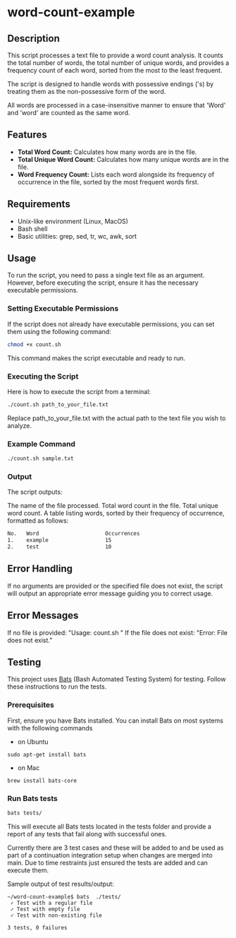 # word-count-example

## Description
This script processes a text file to provide a word count analysis. It counts the total number of words, the total number of unique words, and provides a frequency count of each word, sorted from the most to the least frequent. 

The script is designed to handle words with possessive endings ('s) by treating them as the non-possessive form of the word. 

All words are processed in a case-insensitive manner to ensure that 'Word' and 'word' are counted as the same word.

## Features
- **Total Word Count:** Calculates how many words are in the file.
- **Total Unique Word Count:** Calculates how many unique words are in the file.
- **Word Frequency Count:** Lists each word alongside its frequency of occurrence in the file, sorted by the most frequent words first.

## Requirements
- Unix-like environment (Linux, MacOS)
- Bash shell
- Basic utilities: grep, sed, tr, wc, awk, sort

## Usage
To run the script, you need to pass a single text file as an argument. However, before executing the script, ensure it has the necessary executable permissions.

### Setting Executable Permissions
If the script does not already have executable permissions, you can set them using the following command:

```bash
chmod +x count.sh
```

This command makes the script executable and ready to run.

### Executing the Script
Here is how to execute the script from a terminal:

```bash
./count.sh path_to_your_file.txt
```
Replace path_to_your_file.txt with the actual path to the text file you wish to analyze.

### Example Command
```bash
./count.sh sample.txt
```

### Output
The script outputs:

The name of the file processed.
Total word count in the file.
Total unique word count.
A table listing words, sorted by their frequency of occurrence, formatted as follows:

```bash
No.   Word                     Occurrences
1.    example                  15
2.    test                     10
```

## Error Handling
If no arguments are provided or the specified file does not exist, the script will output an appropriate error message guiding you to correct usage.

## Error Messages
If no file is provided: "Usage: count.sh <file>"
If the file does not exist: "Error: File does not exist."

## Testing

This project uses [Bats](https://github.com/bats-core/bats-core) (Bash Automated Testing System) for testing. Follow these instructions to run the tests.

### Prerequisites

First, ensure you have Bats installed. You can install Bats on most systems with the following commands



- on Ubuntu
```
sudo apt-get install bats
```

- on Mac
```
brew install bats-core
```
### Run Bats tests

``` bash
bats tests/
```
This will execute all Bats tests located in the tests folder and provide a report of any tests that fail along with successful ones.

Currently there are 3 test cases and these will be added to and be used as part of a continuation integration setup when changes are merged into main.  Due to time restraints just ensured the tests are added and can execute them.

Sample output of test results/output:
```
~/word-count-example$ bats  ./tests/
 ✓ Test with a regular file 
 ✓ Test with empty file 
 ✓ Test with non-existing file 

3 tests, 0 failures
```
